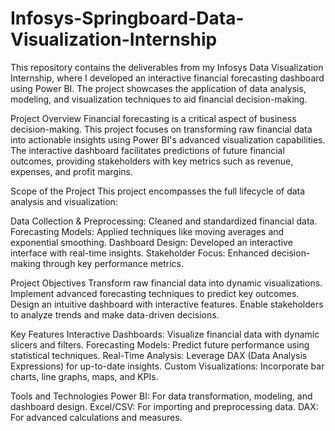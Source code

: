 # Infosys-Springboard-Data-Visualization-Internship

This repository contains the deliverables from my Infosys Data Visualization Internship, where I developed an interactive financial forecasting dashboard using Power BI. 
The project showcases the application of data analysis, modeling, and visualization techniques to aid financial decision-making.

Project Overview
Financial forecasting is a critical aspect of business decision-making. This project focuses on transforming raw financial data into actionable insights using Power BI's advanced visualization capabilities. 
The interactive dashboard facilitates predictions of future financial outcomes, providing stakeholders with key metrics such as revenue, expenses, and profit margins.

Scope of the Project
This project encompasses the full lifecycle of data analysis and visualization:

Data Collection & Preprocessing: Cleaned and standardized financial data.
Forecasting Models: Applied techniques like moving averages and exponential smoothing.
Dashboard Design: Developed an interactive interface with real-time insights.
Stakeholder Focus: Enhanced decision-making through key performance metrics.

Project Objectives
Transform raw financial data into dynamic visualizations.
Implement advanced forecasting techniques to predict key outcomes.
Design an intuitive dashboard with interactive features.
Enable stakeholders to analyze trends and make data-driven decisions.

Key Features
Interactive Dashboards: Visualize financial data with dynamic slicers and filters.
Forecasting Models: Predict future performance using statistical techniques.
Real-Time Analysis: Leverage DAX (Data Analysis Expressions) for up-to-date insights.
Custom Visualizations: Incorporate bar charts, line graphs, maps, and KPIs.

Tools and Technologies
Power BI: For data transformation, modeling, and dashboard design.
Excel/CSV: For importing and preprocessing data.
DAX: For advanced calculations and measures.
